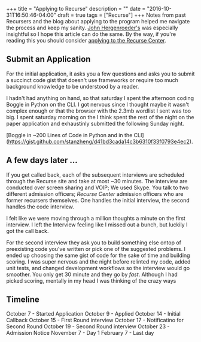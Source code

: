 +++
title = "Applying to Recurse"
description = ""
date = "2016-10-31T16:50:46-04:00"
draft = true
tags = ["Recurse"]
+++
Notes from past Recursers and the blog about applying to the program helped me navigate the process and keep my sanity. [John Hergenroeder's](http://dev.jdherg.com/posts/2015/07/20/the-recurse-center-a-qa-for-past-me/) was especially insightful so I hope this article can do the same. By the way, if you're reading this you should consider [applying to the Recurse Center](https://www.recurse.com/apply/retreat).


Submit an Application
---
For the initial application, it asks you a few questions and asks you to submit a succinct code gist that doesn't use frameworks or require too much background knowledge to be understood by a reader.

I hadn't had anything on hand, so that saturday I spent the afternoon coding Boggle in Python on the CLI.
I got nervous since I thought maybe it wasn't complex enough or that the browser with the 2.3mb wordlist I sent was too big. I spent saturday morning on the
I think spent the rest of the night on the paper application and exhaustinly submitted the following Sunday night.

[Boggle in ~200 Lines of Code in Python and in the CLI] (https://gist.github.com/stanzheng/d41bd3cada14c3b6310f33f0793e4ec2).

A few days later ...
---

If you get called back, each of the subsequent interviews are scheduled through the Recurse site and take at most ~30 minutes. The interview are conducted over screen sharing and VOIP; We used Skype. You talk to two different admission officers; _Recurse Center_ admission officers who are former recursers themselves. One handles the initial interview, the second handles the code interview.

I felt like we were moving through a million thoughts a minute on the first interview. I left the Interview feeling like I missed out a bunch, but luckily I got the call back.

For the second interview they ask you to build something else ontop of preexisting code you've written or pick one of the suggested problems. I ended up choosing the same gist of code for the sake of time and building scoring. I was super nervous and the night before relinted my code, added unit tests, and changed development workflows so the interview would go smoother. You only get 30 minute and they go by *fast*. Although I had picked scoring, mentally in my head I was thinking of the crazy ways

Timeline
---
 October 7  - Started Application
 October 9  - Applied
 October 14 - Initial Callback
 October 15 - First Round interview
 October 17 - Notificatino for Second Round
 October 19 - Second Round interview
 October 23 - Admission Notice
 November 7 - Day 1
 February 7 - Last day


